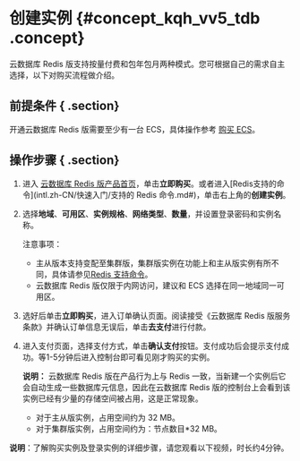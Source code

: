 # 创建实例 {#concept_kqh_vv5_tdb .concept}

云数据库 Redis 版支持按量付费和包年包月两种模式。您可根据自己的需求自主选择，以下对购买流程做介绍。

## 前提条件 { .section}

开通云数据库 Redis 版需要至少有一台 ECS，具体操作参考 [购买 ECS](http://buy.aliyun.com/)。

## 操作步骤 { .section}

1.  进入 [云数据库 Redis 版产品首页](https://www.alibabacloud.com/zh/product/apsaradb-for-redis)，单击**立即购买**。或者进入[Redis支持的命令](intl.zh-CN/快速入门/支持的 Redis 命令.md#)，单击右上角的**创建实例**。
2.  选择**地域**、**可用区**、**实例规格**、**网络类型**、**数量**，并设置登录密码和实例名称。

    注意事项：

    -   主从版本支持变配至集群版，集群版实例在功能上和主从版实例有所不同，具体请参见[Redis 支持命令](https://www.alibabacloud.com/help/zh/doc-detail/26356.htm)。
    -   云数据库 Redis 版仅限于内网访问，建议和 ECS 选择在同一地域同一可用区。
3.  选好后单击**立即购买**，进入订单确认页面。阅读接受《云数据库 Redis 版服务条款》并确认订单信息无误后，单击**去支付**进行付款。
4.  进入支付页面，选择支付方式，单击**确认支付**按钮。支付成功后会提示支付成功。等1-5分钟后进入控制台即可看见刚才购买的实例。

    **说明：** 云数据库 Redis 版在产品行为上与 Redis 一致，当新建一个实例后它会自动生成一些数据库元信息，因此在云数据库 Redis 版的控制台上会看到该实例已经有少量的存储空间被占用，这是正常现象。

    -   对于主从版实例，占用空间约为 32 MB。
    -   对于集群版实例，占用空间约为：节点数目\*32 MB。

**说明**：了解购买实例及登录实例的详细步骤，请您观看以下视频，时长约4分钟。



